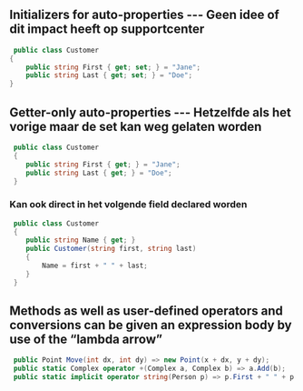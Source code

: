 ## Initializers for auto-properties  --- Geen idee of dit impact heeft op supportcenter

```C#
 public class Customer
{
    public string First { get; set; } = "Jane";
    public string Last { get; set; } = "Doe";
}
```

## Getter-only auto-properties --- Hetzelfde als het vorige maar de set kan weg gelaten worden
```C#
 public class Customer
 {
    public string First { get; } = "Jane";
    public string Last { get; } = "Doe";
 }
 ```

### Kan ook direct in het volgende field declared worden
```C#
 public class Customer
 {
    public string Name { get; }
    public Customer(string first, string last)
    {
        Name = first + " " + last;
    }
 }
```

## Methods as well as user-defined operators and conversions can be given an expression body by use of the “lambda arrow”
```C#
 public Point Move(int dx, int dy) => new Point(x + dx, y + dy); 
 public static Complex operator +(Complex a, Complex b) => a.Add(b);
 public static implicit operator string(Person p) => p.First + " " + p.Last;
```
